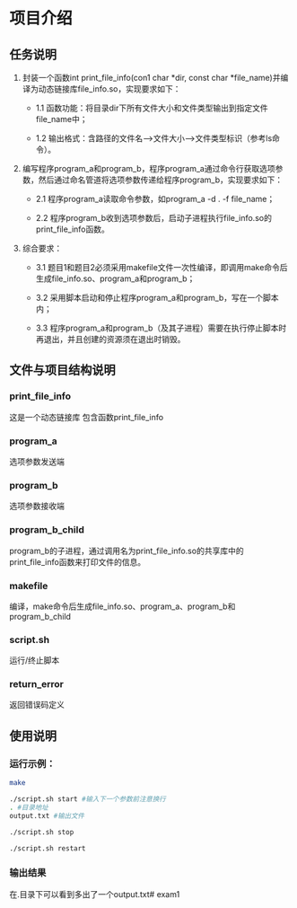 # 项目介绍
## 任务说明

1. 封装一个函数int print_file_info(con1 char *dir, const char *file_name)并编译为动态链接库file_info.so，实现要求如下：
        
    - 1.1 函数功能：将目录dir下所有文件大小和文件类型输出到指定文件file_name中；

    - 1.2 输出格式：含路径的文件名-->文件大小-->文件类型标识（参考ls命令）。

2. 编写程序program_a和program_b，程序program_a通过命令行获取选项参数，然后通过命名管道将选项参数传递给程序program_b，实现要求如下：

    - 2.1 程序program_a读取命令参数，如program_a -d . -f file_name；

    - 2.2 程序program_b收到选项参数后，启动子进程执行file_info.so的print_file_info函数。

3. 综合要求：

    - 3.1 题目1和题目2必须采用makefile文件一次性编译，即调用make命令后生成file_info.so、program_a和program_b；

    - 3.2 采用脚本启动和停止程序program_a和program_b，写在一个脚本内；

    - 3.3 程序program_a和program_b（及其子进程）需要在执行停止脚本时再退出，并且创建的资源须在退出时销毁。

## 文件与项目结构说明

### print_file_info
这是一个动态链接库 包含函数print_file_info
### program_a
选项参数发送端
### program_b
选项参数接收端
### program_b_child
program_b的子进程，通过调用名为print_file_info.so的共享库中的print_file_info函数来打印文件的信息。
### makefile
编译，make命令后生成file_info.so、program_a、program_b和program_b_child
### script.sh 
运行/终止脚本
### return_error
返回错误码定义

## 使用说明

### 运行示例：
```bash
make 
```
```bash
./script.sh start #输入下一个参数前注意换行
. #目录地址
output.txt #输出文件
```

```bash
./script.sh stop
```

```bash
./script.sh restart
```
### 输出结果
在.目录下可以看到多出了一个output.txt#   e x a m 1  
 